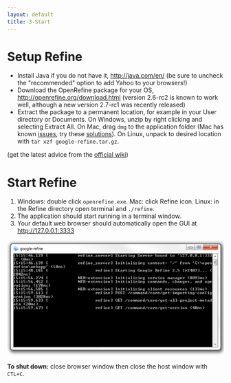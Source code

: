 ```yaml
---
layout: default
title: 3-Start
---
```


# Setup Refine
    
- Install Java if you do not have it, http://java.com/en/ (be sure to uncheck the "recommended" option to add Yahoo to your browsers!)
- Download the OpenRefine package for your OS, http://openrefine.org/download.html (version 2.6-rc2 is known to work well, although a new version 2.7-rc1 was recently released)
- Extract the package to a permanent location, for example in your User directory or Documents. On Windows, unzip by right clicking and selecting Extract All. On Mac, drag `dmg` to the application folder (Mac has known [issues](https://github.com/OpenRefine/OpenRefine/wiki/Installation-Instructions#mac-osx), try these [solutions](https://gist.github.com/evanwill/138ff4a31a4bfd61c5626e43bee22772)). On Linux, unpack to desired location with `tar xzf google-refine.tar.gz`. 

(get the latest advice from the [official wiki](https://github.com/OpenRefine/OpenRefine/wiki/Installation-Instructions))

# Start Refine

1. Windows: double click `openrefine.exe`. Mac: click Refine icon. Linux: in the Refine directory open terminal and `./refine`.
2. The application should start running in a terminal window. 
3. Your default web browser should automatically open the GUI at http://127.0.0.1:3333

![terminal](images/terminal.png)

**To shut down:** close browser window then close the host window with `CTL+C`.